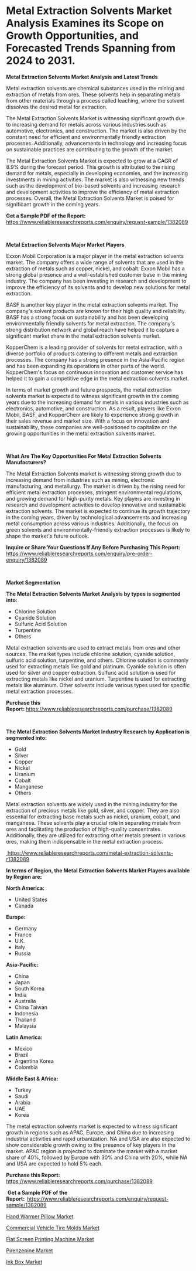 <p><h1>Metal Extraction Solvents Market Analysis Examines its Scope on Growth Opportunities, and Forecasted Trends Spanning from 2024 to 2031.</h1></p><p><strong>Metal Extraction Solvents Market Analysis and Latest Trends</strong></p>
<p><p>Metal extraction solvents are chemical substances used in the mining and extraction of metals from ores. These solvents help in separating metals from other materials through a process called leaching, where the solvent dissolves the desired metal for extraction.</p><p>The Metal Extraction Solvents Market is witnessing significant growth due to increasing demand for metals across various industries such as automotive, electronics, and construction. The market is also driven by the constant need for efficient and environmentally friendly extraction processes. Additionally, advancements in technology and increasing focus on sustainable practices are contributing to the growth of the market.</p><p>The Metal Extraction Solvents Market is expected to grow at a CAGR of 8.9% during the forecast period. This growth is attributed to the rising demand for metals, especially in developing economies, and the increasing investments in mining activities. The market is also witnessing new trends such as the development of bio-based solvents and increasing research and development activities to improve the efficiency of metal extraction processes. Overall, the Metal Extraction Solvents Market is poised for significant growth in the coming years.</p></p>
<p><strong>Get a Sample PDF of the Report:&nbsp;</strong> <a href="https://www.reliableresearchreports.com/enquiry/request-sample/1382089">https://www.reliableresearchreports.com/enquiry/request-sample/1382089</a></p>
<p>&nbsp;</p>
<p><strong>Metal Extraction Solvents Major Market Players</strong></p>
<p><p>Exxon Mobil Corporation is a major player in the metal extraction solvents market. The company offers a wide range of solvents that are used in the extraction of metals such as copper, nickel, and cobalt. Exxon Mobil has a strong global presence and a well-established customer base in the mining industry. The company has been investing in research and development to improve the efficiency of its solvents and to develop new solutions for metal extraction.</p><p>BASF is another key player in the metal extraction solvents market. The company's solvent products are known for their high quality and reliability. BASF has a strong focus on sustainability and has been developing environmentally friendly solvents for metal extraction. The company's strong distribution network and global reach have helped it to capture a significant market share in the metal extraction solvents market.</p><p>KopperChem is a leading provider of solvents for metal extraction, with a diverse portfolio of products catering to different metals and extraction processes. The company has a strong presence in the Asia-Pacific region and has been expanding its operations in other parts of the world. KopperChem's focus on continuous innovation and customer service has helped it to gain a competitive edge in the metal extraction solvents market.</p><p>In terms of market growth and future prospects, the metal extraction solvents market is expected to witness significant growth in the coming years due to the increasing demand for metals in various industries such as electronics, automotive, and construction. As a result, players like Exxon Mobil, BASF, and KopperChem are likely to experience strong growth in their sales revenue and market size. With a focus on innovation and sustainability, these companies are well-positioned to capitalize on the growing opportunities in the metal extraction solvents market.</p></p>
<p>&nbsp;</p>
<p><strong>What Are The Key Opportunities For Metal Extraction Solvents Manufacturers?</strong></p>
<p><p>The Metal Extraction Solvents market is witnessing strong growth due to increasing demand from industries such as mining, electronic manufacturing, and metallurgy. The market is driven by the rising need for efficient metal extraction processes, stringent environmental regulations, and growing demand for high-purity metals. Key players are investing in research and development activities to develop innovative and sustainable extraction solvents. The market is expected to continue its growth trajectory in the coming years, driven by technological advancements and increasing metal consumption across various industries. Additionally, the focus on green solvents and environmentally-friendly extraction processes is likely to shape the market's future outlook.</p></p>
<p><strong>Inquire or Share Your Questions If Any Before Purchasing This Report:</strong> <a href="https://www.reliableresearchreports.com/enquiry/pre-order-enquiry/1382089">https://www.reliableresearchreports.com/enquiry/pre-order-enquiry/1382089</a></p>
<p>&nbsp;</p>
<p><strong>Market Segmentation</strong></p>
<p><strong>The Metal Extraction Solvents Market Analysis by types is segmented into:</strong></p>
<p><ul><li>Chlorine Solution</li><li>Cyanide Solution</li><li>Sulfuric Acid Solution</li><li>Turpentine</li><li>Others</li></ul></p>
<p><p>Metal extraction solvents are used to extract metals from ores and other sources. The market types include chlorine solution, cyanide solution, sulfuric acid solution, turpentine, and others. Chlorine solution is commonly used for extracting metals like gold and platinum. Cyanide solution is often used for silver and copper extraction. Sulfuric acid solution is used for extracting metals like nickel and uranium. Turpentine is used for extracting metals like aluminum. Other solvents include various types used for specific metal extraction processes.</p></p>
<p><strong>Purchase this Report:&nbsp;</strong><a href="https://www.reliableresearchreports.com/purchase/1382089">https://www.reliableresearchreports.com/purchase/1382089</a></p>
<p>&nbsp;</p>
<p><strong>The Metal Extraction Solvents Market Industry Research by Application is segmented into:</strong></p>
<p><ul><li>Gold</li><li>Silver</li><li>Copper</li><li>Nickel</li><li>Uranium</li><li>Cobalt</li><li>Manganese</li><li>Others</li></ul></p>
<p><p>Metal extraction solvents are widely used in the mining industry for the extraction of precious metals like gold, silver, and copper. They are also essential for extracting base metals such as nickel, uranium, cobalt, and manganese. These solvents play a crucial role in separating metals from ores and facilitating the production of high-quality concentrates. Additionally, they are utilized for extracting other metals present in various ores, making them indispensable in the metal extraction process.</p></p>
<p><a href="https://www.reliableresearchreports.com/metal-extraction-solvents-r1382089">&nbsp;https://www.reliableresearchreports.com/metal-extraction-solvents-r1382089</a></p>
<p><strong>In terms of Region, the Metal Extraction Solvents Market Players available by Region are:</strong></p>
<p>
    <p> <strong> North America: </strong>
        <ul>
            <li>United States</li>
            <li>Canada</li>
        </ul>
        </p> 
    <p> <strong> Europe: </strong>
        <ul>
            <li>Germany</li>
            <li>France</li>
            <li>U.K.</li>
            <li>Italy</li>
            <li>Russia</li>
        </ul>
        </p> 
    <p> <strong> Asia-Pacific: </strong>
        <ul>
            <li>China</li>
            <li>Japan</li>
            <li>South Korea</li>
            <li>India</li>
            <li>Australia</li>
            <li>China Taiwan</li>
            <li>Indonesia</li>
            <li>Thailand</li>
            <li>Malaysia</li>
        </ul>
        </p> 
    <p> <strong> Latin America: </strong>
        <ul>
            <li>Mexico</li>
            <li>Brazil</li>
            <li>Argentina Korea</li>
            <li>Colombia</li>
        </ul>
        </p> 
    <p> <strong> Middle East & Africa: </strong>
        <ul>
            <li>Turkey</li>
            <li>Saudi</li>
            <li>Arabia</li>
            <li>UAE</li>
            <li>Korea</li>
        </ul>
    </p>
    </p>
<p><p>The metal extraction solvents market is expected to witness significant growth in regions such as APAC, Europe, and China due to increasing industrial activities and rapid urbanization. NA and USA are also expected to show considerable growth owing to the presence of key players in the market. APAC region is projected to dominate the market with a market share of 40%, followed by Europe with 30% and China with 20%, while NA and USA are expected to hold 5% each.</p></p>
<p><strong>Purchase this Report: </strong><a href="https://www.reliableresearchreports.com/purchase/1382089">https://www.reliableresearchreports.com/purchase/1382089</a></p>
<p>&nbsp;<strong>Get a Sample PDF of the Report:&nbsp;&nbsp;</strong><a href="https://www.reliableresearchreports.com/enquiry/request-sample/1382089">https://www.reliableresearchreports.com/enquiry/request-sample/1382089</a></p>
<p><strong></strong></p>
<p><p><a href="https://www.linkedin.com/pulse/global-hand-warmer-pillow-market-size-expected-experience-s7mie">Hand Warmer Pillow Market</a></p><p><a href="https://medium.com/@amanda.hamilton54645/commercial-vehicle-tire-molds-market-size-share-trends-analysis-report-by-product-segmented-c62b5e2fa4f0">Commercial Vehicle Tire Molds Market</a></p><p><a href="https://github.com/ajohirul8010/Market-Research-Report-List-1/blob/main/flat-screen-printing-machine-market.md">Flat Screen Printing Machine Market</a></p><p><a href="https://issuu.com/reportprime-2/docs/pirenzepine-market-size-2030.pptx">Pirenzepine Market</a></p><p><a href="https://github.com/jahid123ahm/Market-Research-Report-List-1/blob/main/ink-box-market.md">Ink Box Market</a></p></p>